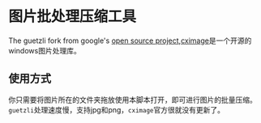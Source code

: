 # 图片批处理压缩工具
The guetzli fork from google's [open source project](https://github.com/google/guetzli),[cximage](http://www.xdp.it/cximage/)是一个开源的windows图片处理库。 

## 使用方式
你只需要将图片所在的文件夹拖放使用本脚本打开，即可进行图片的批量压缩。`guetzli`处理速度慢，支持jpg和png，`cximage`官方很就没有更新了。

